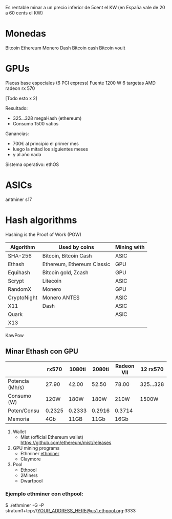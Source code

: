 Es rentable minar a un precio inferior de 5cent el KW (en España vale de 20 a 60 cents el KW)

# Monedas
Bitcoin
Ethereum
Monero
Dash
Bitcoin cash
Bitcoin voult


# GPUs
Placas base especiales (6 PCI express)
Fuente 1200 W
6 targetas AMD radeon rx 570

[Todo esto x 2]

Resultado:
- 325...328 megaHash (ethereum)
- Consumo 1500 vatios

Ganancias:
- 700€ al principio el primer mes
- luego la mitad los siguientes meses
- y al año nada

Sistema operativo: ethOS









# ASICs

antminer s17




# Hash algorithms
Hashing is the Proof of Work (POW) 


| Algorithm   | Used by coins              | Mining with  
|-------------|----------------------------|-------------
| SHA-256     | Bitcoin, Bitcoin Cash      | ASIC | Familia SHA-2
| Ethash      | Ethereum, Ethereum Classic | GPU  | Familia SHA-3 en concreto Keccak
| Equihash    | Bitcoin gold, Zcash        | GPU  | "El Problema del Cumpleaños"
| Scrypt      | Litecoin                   | ASIC |
| RandomX     | Monero                     | GPU  |
| CryptoNight | Monero ANTES               | ASIC |
| X11         | Dash                       | ASIC 
| Quark       |                            | ASIC
| X13         |
KawPow




## Minar Ethash con GPU

|                 | rx570  | 1080ti | 2080ti | Radeon VII | 12 rx570  |
|-----------------|--------|--------|--------|------------|-----------|
| Potencia (Mh/s) | 27.90  | 42.00  | 52.50  | 78.00      | 325...328 |
| Consumo (W)     | 120W   | 180W   | 180W   | 210W       | 1500W     |
| Poten/Consu     | 0.2325 | 0.2333 | 0.2916 | 0.3714     |
| Memoria         | 4Gb    | 11GB   | 11Gb   | 16Gb       |


1. Wallet
   - Mist (official Ethereum wallet) https://github.com/ethereum/mist/releases
2. GPU mining programs
   - Ethminer [ethminer](https://aur.archlinux.org/packages/ethminer)
   - Claymore
3. Pool
   - Ethpool
   - 2Miners
   - Dwarfpool

### Ejemplo ethminer con ethpool:
$ ./ethminer -G -P stratum1+tcp://YOUR_ADDRESS_HERE@us1.ethpool.org:3333


